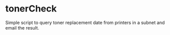 tonerCheck
==========

Simple script to query toner replacement date from printers in a subnet and email the result.
